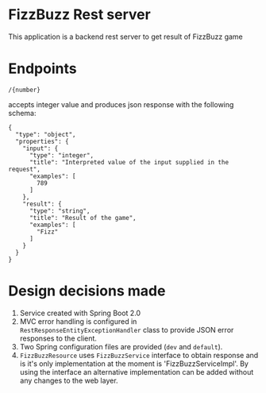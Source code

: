 # FizzBuzz Rest server
This application is a backend rest server to get result of FizzBuzz game

# Endpoints

    /{number}

accepts integer value and produces json response with the following schema:

    {
      "type": "object",
      "properties": {
        "input": {
          "type": "integer",
          "title": "Interpreted value of the input supplied in the request",
          "examples": [
            789
          ]
        },
        "result": {
          "type": "string",
          "title": "Result of the game",
          "examples": [
            "Fizz"
          ]
        }
      }
    }
 

# Design decisions made
   1) Service created with Spring Boot 2.0
   2) MVC error handling is configured in `RestResponseEntityExceptionHandler` class to provide JSON error responses to the client.
   3) Two Spring configuration files are provided (`dev` and `default`).
   4) `FizzBuzzResource` uses `FizzBuzzService` interface to obtain response and is it's only implementation at the moment is 'FizzBuzzServiceImpl'. By using the interface an alternative implementation can be added without any changes to the web layer.
   